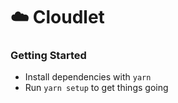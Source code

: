 # :cloud: Cloudlet

### Getting Started

- Install dependencies with `yarn`
- Run `yarn setup` to get things going
